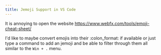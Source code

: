 ```yaml
---
title: Jemoji Support in VS Code
---
```


It is annoying to open the website <https://www.webfx.com/tools/emoji-cheat-sheet/>

I'd like to maybe convert emojis into their :colon_format: if available or just type a command to add an jemoji and be able to filter through them all similar to the `Win + .` menu.
